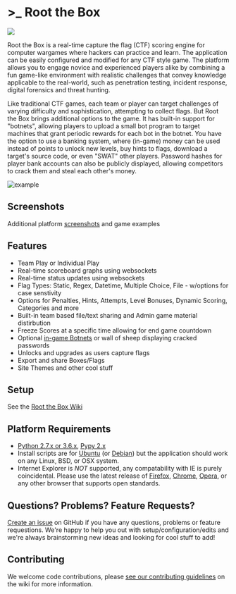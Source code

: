# >\_ Root the Box

[![](https://img.shields.io/badge/license-Apache%202.0-blue.svg?raw=true&sanitize=true)](https://github.com/gchq/CyberChef/blob/master/LICENSE)

Root the Box is a real-time capture the flag (CTF) scoring engine for computer wargames where hackers can practice and learn. The application can be easily configured and modified for any CTF style game. The platform allows you to engage novice and experienced players alike by combining a fun game-like environment with realistic challenges that convey knowledge applicable to the real-world, such as penetration testing, incident response, digital forensics and threat hunting.

Like traditional CTF games, each team or player can target challenges of varying difficulty and sophistication, attempting to collect flags. But Root the Box brings additional options to the game.  It has built-in support for "botnets", allowing players to upload a small bot program to target machines that grant periodic rewards for each bot in the botnet.  You have the option to use a banking system, where (in-game) money can be used instead of points to unlock new levels, buy hints to flags, download a target's source code, or even "SWAT" other players.  Password hashes for player bank accounts can also be publicly displayed, allowing competitors to crack them and steal each other's money.

![example](static/images/example.png?raw=true)

## Screenshots
Additional platform [screenshots](https://github.com/moloch--/RootTheBox/wiki/Screenshots) and game examples

## Features

-   Team Play or Individual Play
-   Real-time scoreboard graphs using websockets
-   Real-time status updates using websockets
-   Flag Types: Static, Regex, Datetime, Multiple Choice, File - w/options for case senstivity
-   Options for Penalties, Hints, Attempts, Level Bonuses, Dynamic Scoring, Categories and more
-   Built-in team based file/text sharing and Admin game material distirbution
-   Freeze Scores at a specific time allowing for end game countdown
-   Optional [in-game Botnets](https://github.com/moloch--/RootTheBox/wiki/Features) or wall of sheep displaying cracked passwords
-   Unlocks and upgrades as users capture flags
-   Export and share Boxes/Flags
-   Site Themes and other cool stuff

## Setup

See the [Root the Box Wiki](https://github.com/moloch--/RootTheBox/wiki)

## Platform Requirements

-   [Python 2.7.x or 3.6.x](https://www.python.org/), [Pypy 2.x](http://pypy.org/)
-   Install scripts are for [Ubuntu](http://www.ubuntu.com/) (or [Debian](https://www.debian.org/)) but the application should work on any Linux, BSD, or OSX system.
-   Internet Explorer is _NOT_ supported, any compatability with IE is purely coincidental. Please use the latest release of [Firefox](https://www.mozilla.org/en-US/), [Chrome](https://www.google.com/chrome/), [Opera](http://www.opera.com/), or any other browser that supports open standards.

## Questions? Problems? Feature Requests?

[Create an issue](https://github.com/moloch--/RootTheBox/issues) on GitHub if you have any questions, problems or feature requestions. We're happy to help you out with setup/configuration/edits and we're always brainstorming new ideas and looking for cool stuff to add!

## Contributing

We welcome code contributions, please [see our contributing guidelines](https://github.com/moloch--/RootTheBox/blob/master/CONTRIBUTING.md) on the wiki for more information.
